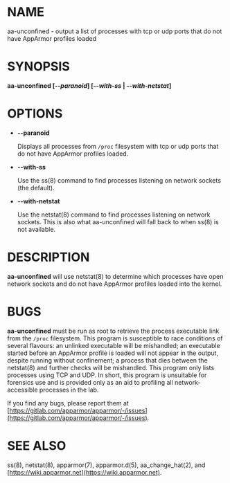 # NAME

aa-unconfined - output a list of processes with tcp or udp ports that do
not have AppArmor profiles loaded

# SYNOPSIS

**aa-unconfined \[_--paranoid_\] \[_--with-ss_ | _--with-netstat_\]**

# OPTIONS

- **--paranoid**

    Displays all processes from `/proc` filesystem with tcp or udp ports
    that do not have AppArmor profiles loaded.

- **--with-ss**

    Use the ss(8) command to find processes listening on network sockets
    (the default).

- **--with-netstat**

    Use the netstat(8) command to find processes listening on network
    sockets. This is also what aa-unconfined will fall back to when ss(8)
    is not available.

# DESCRIPTION

**aa-unconfined** will use netstat(8) to determine which processes have open
network sockets and do not have AppArmor profiles loaded into the kernel.

# BUGS

**aa-unconfined** must be run as root to retrieve the process executable
link from the `/proc` filesystem. This program is susceptible to race
conditions of several flavours: an unlinked executable will be mishandled;
an executable started before an AppArmor profile is loaded will not
appear in the output, despite running without confinement; a process that dies
between the netstat(8) and further checks will be mishandled. This
program only lists processes using TCP and UDP. In short, this
program is unsuitable for forensics use and is provided only as an aid
to profiling all network-accessible processes in the lab.

If you find any bugs, please report them at
[https://gitlab.com/apparmor/apparmor/-/issues](https://gitlab.com/apparmor/apparmor/-/issues).

# SEE ALSO

ss(8), netstat(8), apparmor(7), apparmor.d(5), aa\_change\_hat(2), and
[https://wiki.apparmor.net](https://wiki.apparmor.net).
